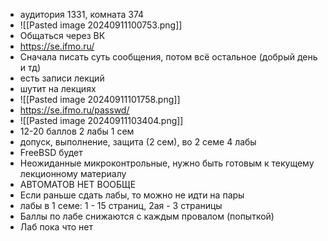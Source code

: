 - аудитория 1331, комната 374
- ![[Pasted image 20240911100753.png]]
- Общаться через ВК
- https://se.ifmo.ru/
- Сначала писать суть сообщения, потом всё остальное (добрый день и тд)
- есть записи лекций
- шутит на лекциях
- ![[Pasted image 20240911101758.png]]
- https://se.ifmo.ru/passwd/
- ![[Pasted image 20240911103404.png]]
- 12-20 баллов 2 лабы 1 сем
- допуск, выполнение, защита (2 сем), во 2 семе 4 лабы
- FreeBSD будет
- Неожиданные микроконтрольные, нужно быть готовым к текущему лекционному материалу
- АВТОМАТОВ НЕТ ВООБЩЕ
- Если раньше сдать лабы, то можно не идти на пары
- лабы в 1 семе: 1 - 15 страниц, 2ая - 3 страницы
- Баллы по лабе снижаются с каждым провалом (попыткой)
- Лаб пока что нет